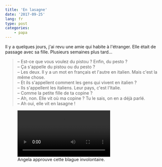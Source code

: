 ```yaml
---
title: 'En lasagne'
date: '2017-09-25'
lang: fr
type: post
categories:
    - papa
---
```


Il y a quelques jours, j'ai revu une amie qui habite à l'étranger. Elle était de passage avec sa fille. Plusieurs semaines plus tard…

<!-- more -->

> – Est-ce que vous voulez du pistou ? Enfin, du pesto ?  
> – Ça s'appelle du pistou ou du pesto ?  
> – Les deux. Il y a un mot en français et l'autre en italien. Mais c'est la même chose.  
> – Et ils s'appellent comment les gens qui vivent en italien ?  
> – Ils s'appellent les italiens. Leur pays, c'est l'Italie.  
> – Comme la petite fille de ta copine ?  
> – Ah, non. Elle vit où ma copine ? Tu le sais, on en a déjà parlé.  
> – Ah oui, elle vit en lasagne !

<figure>
  <video autoplay="autoplay" loop="loop">
    <source src="{{ page.url }}merkel.gif.mp4" type="video/mp4" />
    <img src="{{ page.url }}merkel.gif" alt="Angela Merkel acquiesce"/>
  </video>
  <figcaption>Angela approuve cette blague involontaire.</figcaption>
</figure>